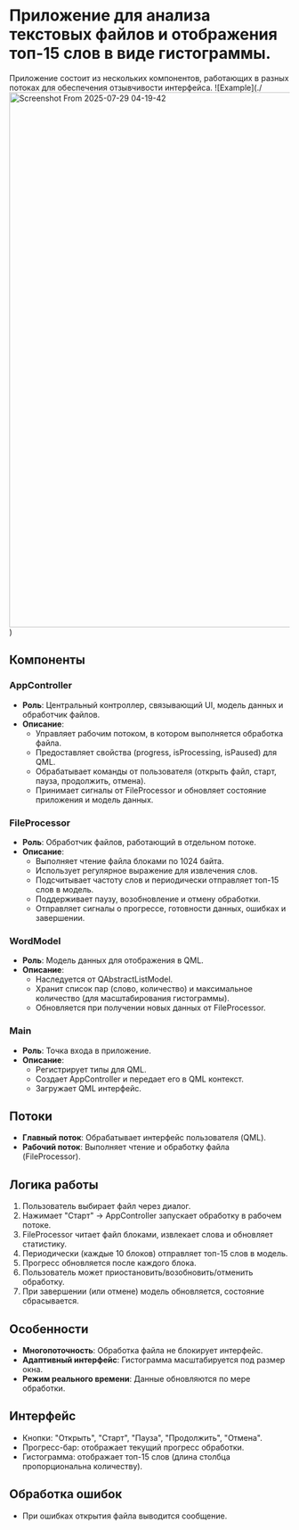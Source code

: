 # Приложение для анализа текстовых файлов и отображения топ-15 слов в виде гистограммы.
 Приложение состоит из нескольких компонентов, работающих в разных потоках для обеспечения отзывчивости интерфейса.
 ![Example](./<img width="1201" height="960" alt="Screenshot From 2025-07-29 04-19-42" src="https://github.com/user-attachments/assets/886e04da-b3bb-45c0-a430-8d0a16d0314f" />)
 ## Компоненты
 ### AppController
 - **Роль**: Центральный контроллер, связывающий UI, модель данных и обработчик файлов.
 - **Описание**:
   - Управляет рабочим потоком, в котором выполняется обработка файла.
   - Предоставляет свойства (progress, isProcessing, isPaused) для QML.
   - Обрабатывает команды от пользователя (открыть файл, старт, пауза, продолжить, отмена).
   - Принимает сигналы от FileProcessor и обновляет состояние приложения и модель данных.
 ### FileProcessor
 - **Роль**: Обработчик файлов, работающий в отдельном потоке.
 - **Описание**:
   - Выполняет чтение файла блоками по 1024 байта.
   - Использует регулярное выражение для извлечения слов.
   - Подсчитывает частоту слов и периодически отправляет топ-15 слов в модель.
   - Поддерживает паузу, возобновление и отмену обработки.
   - Отправляет сигналы о прогрессе, готовности данных, ошибках и завершении.
 ### WordModel
 - **Роль**: Модель данных для отображения в QML.
 - **Описание**:
   - Наследуется от QAbstractListModel.
   - Хранит список пар (слово, количество) и максимальное количество (для масштабирования гистограммы).
   - Обновляется при получении новых данных от FileProcessor.
 ### Main
 - **Роль**: Точка входа в приложение.
 - **Описание**:
   - Регистрирует типы для QML.
   - Создает AppController и передает его в QML контекст.
   - Загружает QML интерфейс.
 ## Потоки
 - **Главный поток**: Обрабатывает интерфейс пользователя (QML).
 - **Рабочий поток**: Выполняет чтение и обработку файла (FileProcessor).
 ## Логика работы
 1. Пользователь выбирает файл через диалог.
 2. Нажимает "Старт" -> AppController запускает обработку в рабочем потоке.
 3. FileProcessor читает файл блоками, извлекает слова и обновляет статистику.
 4. Периодически (каждые 10 блоков) отправляет топ-15 слов в модель.
 5. Прогресс обновляется после каждого блока.
 6. Пользователь может приостановить/возобновить/отменить обработку.
 7. При завершении (или отмене) модель обновляется, состояние сбрасывается.
 ## Особенности
 - **Многопоточность**: Обработка файла не блокирует интерфейс.
 - **Адаптивный интерфейс**: Гистограмма масштабируется под размер окна.
 - **Режим реального времени**: Данные обновляются по мере обработки.
 ## Интерфейс
 - Кнопки: "Открыть", "Старт", "Пауза", "Продолжить", "Отмена".
 - Прогресс-бар: отображает текущий прогресс обработки.
 - Гистограмма: отображает топ-15 слов (длина столбца пропорциональна количеству).
 ## Обработка ошибок
 - При ошибках открытия файла выводится сообщение.
